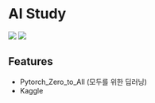 # AI Study


<img src="https://img.shields.io/badge/ ML-Blue?style=round-square&logo=BookStack&logoColor=white"/></a>
<img src="https://img.shields.io/badge/ DL-Green?style=round-square&logo=BookStack&logoColor=white"/></a>


## Features
- Pytorch_Zero_to_All (모두를 위한 딥러닝)
- Kaggle